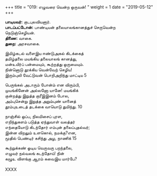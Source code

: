 ﻿+++
title = "019: எழுவரை வென்ற ஒருவன்!  "
weight = 1
date = "2019-05-12"
+++

**பாடியவர்:** குடபுலவியனார்.  
**பாடப்பட்டோன்:** பாண்டியன் தலையாலங்கானத்துச் செருவென்ற  
நெடுஞ்செழியன்.  
**திணை:** வாகை.  
**துறை:** அரசவாகை.  
  
இமிழ்கடல் வளைஇய ஈண்டுஅகல் கிடக்கைத்  
தமிழ்தலை மயங்கிய தலையாலங் கானத்து,  
மன்உயிர்ப் பன்மையும், கூற்றத்து ஒருமையும்.  
நின்னொடு தூக்கிய வென்வேற் செழிய!  
இரும்புலி வேட்டுவன் பொறிஅறிந்து மாட்டிய 5  
  
பெருங்கல் அடாரும் போன்ம் என விரும்பி,  
முயங்கினேன் அல்லனோ யானே! மயங்கிக்  
குன்றத்து இறுத்த குரீஇஇனம் போல,  
அம்புசென்று இறுத்த அறும்புண் யானைத்  
தூம்புஉடைத் தடக்கை வாயொடு துமிந்து. 10  
  
நாஞ்சில் ஒப்ப, நிலமிசைப் புரள,  
எறிந்துகளம் படுத்த ஏந்துவாள் வலத்தர்  
எந்தையோடு கிடந்தோர் எம்புன் தலைப்புதல்வர்;  
இன்ன விறலும் உளகொல், நமக்கு?என,  
மூதில் பெண்டிர் கசிந்து அழ, நாணிக் 15  
  
கூற்றுக்கண் ஓடிய வெருவரு பறந்தலை,  
எழுவர் நல்வலங் கடந்தோய்! நின்  
கழூஉ விளங்கு ஆரம் கவைஇய மார்பே?  
   
XXXX  
